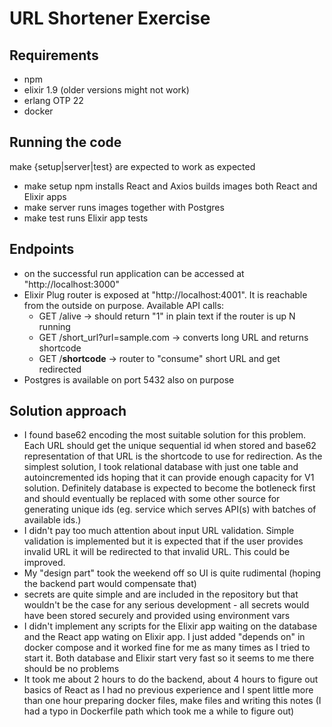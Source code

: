 # URL Shortener Exercise

## Requirements
* npm
* elixir 1.9 (older versions might not work)
* erlang OTP 22
* docker

## Running the code
make {setup|server|test} are expected to work as expected
* make setup npm installs React and Axios  builds images both React and Elixir apps
* make server runs images together with Postgres
* make test runs Elixir app tests

## Endpoints
* on the successful run application can be accessed at "http://localhost:3000"
* Elixir Plug router is exposed at "http://localhost:4001". It is reachable from the outside on purpose. Available API calls:
  * GET /alive -> should return "1" in plain text if the router is up N running
  * GET /short_url?url=sample.com -> converts long URL and returns shortcode
  * GET /__shortcode__ -> router to "consume" short URL and get redirected
* Postgres is available on port 5432 also on purpose

## Solution approach
* I found base62 encoding the most suitable solution for this problem. Each URL should get the unique sequential id when stored and base62 representation of that URL is the shortcode to use for redirection.
As the simplest solution, I took relational database with just one table and autoincremented ids hoping that it can provide enough capacity for V1 solution. Definitely database is expected to become the botleneck first and should eventually be replaced with some other source for generating unique ids (eg. service which serves API(s) with batches of available ids.)
* I didn't pay too much attention about input URL validation. Simple validation is implemented but it is expected that if the user provides invalid URL it will be redirected to that invalid URL. This could be improved.
* My "design part" took the weekend off so UI is quite rudimental (hoping the backend part would compensate that)
* secrets are quite simple and are included in the repository but that wouldn't be the case for any serious development - all secrets would have been stored securely and provided using environment vars
* I didn't implement any scripts for the Elixir app waiting on the database and the React app wating on Elixir app. I just added "depends on" in docker compose and it worked fine for me as many times as I tried to start it. Both database and Elixir start very fast so it seems to me there should be no problems
* It took me about 2 hours to do the backend, about 4 hours to figure out basics of React as I had no previous experience and I spent little more than one hour preparing docker files, make files and writing this notes (I had a typo in Dockerfile path which took me a while to figure out)


